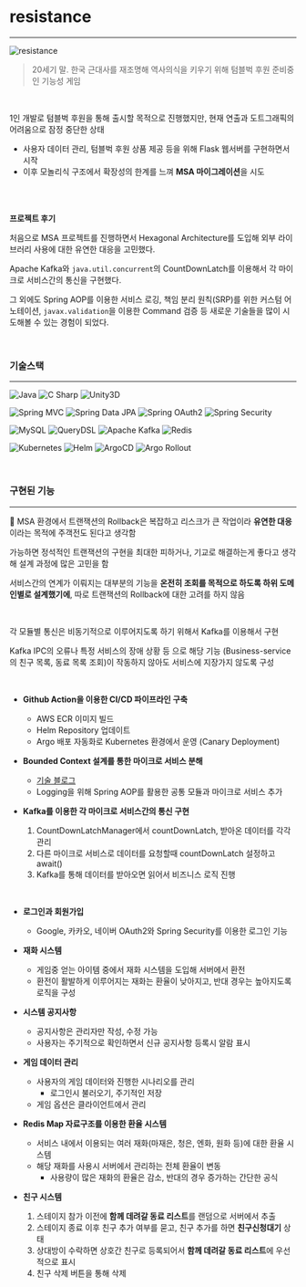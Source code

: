 # resistance

---

![resistance](https://github.com/user-attachments/assets/11bce376-1c21-4cb8-8f5f-0f59f4691945)


> 20세기 말. 한국 근대사를 재조명해 역사의식을 키우기 위해 텀블벅 후원 준비중인 기능성 게임

<br>

1인 개발로 텀블벅 후원을 통해 출시할 목적으로 진행했지만, 현재 연출과 도트그래픽의 어려움으로 잠정 중단한 상태
- 사용자 데이터 관리, 텀블벅 후원 상품 제공 등을 위해 Flask 웹서버를 구현하면서 시작
- 이후 모놀리식 구조에서 확장성의 한계를 느껴 **MSA 마이그레이션**을 시도

<br>
<br>

**프로젝트 후기**

처음으로 MSA 프로젝트를 진행하면서 Hexagonal Architecture를 도입해 외부 라이브러리 사용에 대한 유연한 대응을 고민했다.

Apache Kafka와 `java.util.concurrent`의 CountDownLatch를 이용해서 각 마이크로 서비스간의 통신을 구현했다.

그 외에도 Spring AOP를 이용한 서비스 로깅, 책임 분리 원칙(SRP)를 위한 커스텀 어노테이션, `javax.validation`을 이용한 Command 검증 등 새로운 기술들을 많이 시도해볼 수 있는 경험이 되었다.


<br>



### 기술스택

---

![Java](https://img.shields.io/badge/Java-007396)
![C Sharp](https://img.shields.io/badge/C%20Sharp-68217A?style=flat-square&logo=csharp&logoColor=white)
![Unity3D](https://img.shields.io/badge/Unity3d-000000?style=flat-square&logo=unity&logoColor=white)

![Spring MVC](https://img.shields.io/badge/Spring%20MVC-6DB33F?style=flat-square&logo=spring&logoColor=white)
![Spring Data JPA](https://img.shields.io/badge/Spring%20Data%20JPA-6DB33F?style=flat-square&logo=spring&logoColor=white)
![Spring OAuth2](https://img.shields.io/badge/Spring%20OAuth2-6DB33F?style=flat-square&logo=spring&logoColor=white)
![Spring Security](https://img.shields.io/badge/Spring%20Security-6DB33F?style=flat-square&logo=spring-security&logoColor=white)

![MySQL](https://img.shields.io/badge/MySQL-4479A1?style=flat-square&logo=mysql&logoColor=white)
![QueryDSL](https://img.shields.io/badge/QueryDSL-232F3E?style=flat-square&logo=amazon-aws&logoColor=white)
![Apache Kafka](https://img.shields.io/badge/Apache%20Kafka-231F28?style=flat-square&logo=apache-kafka&logoColor=white)
![Redis](https://img.shields.io/badge/Redis-DC382D?style=flat-square&logo=redis&logoColor=white)

![Kubernetes](https://img.shields.io/badge/Kubernetes-326CE5?style=flat-square&logo=kubernetes&logoColor=white)
![Helm](https://img.shields.io/badge/Helm-0F1689?style=flat-square&logo=helm&logoColor=white)
![ArgoCD](https://img.shields.io/badge/ArgoCD-0E3C8C?style=flat-square&logo=argocd&logoColor=white)
![Argo Rollout](https://img.shields.io/badge/Argo%20Rollout-0E3C8C?style=flat-square&logo=argo%20rollout&logoColor=white)


<br> 

### 구현된 기능

---

📌 MSA 환경에서 트랜잭션의 Rollback은 복잡하고 리스크가 큰 작업이라 **유연한 대응**이라는 목적에 주객전도 된다고 생각함

가능하면 정석적인 트랜잭션의 구현을 최대한 피하거나, 기교로 해결하는게 좋다고 생각해 설계 과정에 많은 고민을 함

서비스간의 연계가 이뤄지는 대부분의 기능을 **온전히 조회를 목적으로 하도록 하위 도메인별로 설계했기에**, 따로 트랜잭션의 Rollback에 대한 고려를 하지 않음

<br>

각 모듈별 통신은 비동기적으로 이루어지도록 하기 위해서 Kafka를 이용해서 구현

Kafka IPC의 오류나 특정 서비스의 장애 상황 등 으로 해당 기능 (Business-service의 친구 목록, 동료 목록 조회)이 작동하지 않아도 서비스에 지장가지 않도록 구성


<br>

- **Github Action을 이용한 CI/CD 파이프라인 구축**
  - AWS ECR 이미지 빌드
  - Helm Repository 업데이트
  - Argo 배포 자동화로 Kubernetes 환경에서 운영 (Canary Deployment)


- **Bounded Context 설계를 통한 마이크로 서비스 분해**
  - [기술 블로그](https://downfa11.tistory.com/58)
  - Logging을 위해 Spring AOP를 활용한 공통 모듈과 마이크로 서비스 추가


- **Kafka를 이용한 각 마이크로 서비스간의 통신 구현**
  1. CountDownLatchManager에서 countDownLatch, 받아온 데이터를 각각 관리
  2. 다른 마이크로 서비스로 데이터를 요청할때 countDownLatch 설정하고 await()
  3. Kafka를 통해 데이터를 받아오면 읽어서 비즈니스 로직 진행


<br>

- **로그인과 회원가입**
  - Google, 카카오, 네이버 OAuth2와 Spring Security를 이용한 로그인 기능


- **재화 시스템**
  - 게임중 얻는 아이템 중에서 재화 시스템을 도입해 서버에서 환전
  - 환전이 활발하게 이루어지는 재화는 환율이 낮아지고, 반대 경우는 높아지도록 로직을 구성


- **시스템 공지사항**
  - 공지사항은 관리자만 작성, 수정 가능
  - 사용자는 주기적으로 확인하면서 신규 공지사항 등록시 알람 표시


- **게임 데이터 관리**
  - 사용자의 게임 데이터와 진행한 시나리오를 관리
    - 로그인시 불러오기, 주기적인 저장
  - 게임 옵션은 클라이언트에서 관리


- **Redis Map 자료구조를 이용한 환율 시스템**
  - 서비스 내에서 이용되는 여러 재화(마재은, 청은, 엔화, 원화 등)에 대한 환율 시스템
  - 해당 재화를 사용시 서버에서 관리하는 전체 환율이 변동
    - 사용량이 많은 재화의 환율은 감소, 반대의 경우 증가하는 간단한 공식


- **친구 시스템**
  1. 스테이지 참가 이전에 **함께 데려갈 동료 리스트**를 랜덤으로 서버에서 추출
  2. 스테이지 종료 이후 친구 추가 여부를 묻고, 친구 추가를 하면 **친구신청대기** 상태
  3. 상대방이 수락하면 상호간 친구로 등록되어서 **함께 데려갈 동료 리스트**에 우선적으로 표시
  4. 친구 삭제 버튼을 통해 삭제

